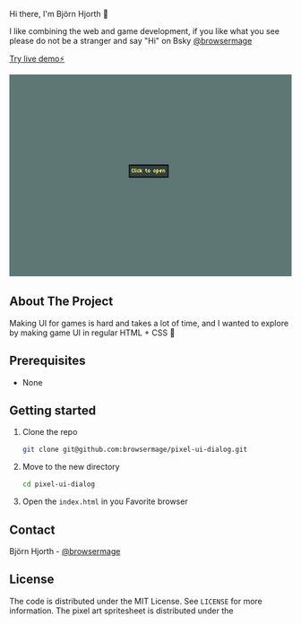 Hi there, I'm Björn Hjorth 👋

I like combining the web and game development, if you like what you see please do not be a stranger and say "Hi" on Bsky [@browsermage](https://bsky.app/profile/browsermage.com)


<a href="https://pixel-ui-dialog.vercel.app/">Try live demo⚡️</a>

<div align="center">
   <img src="./art/pixel-ui-dialog.gif" width="640" height="360">
</div>

<!-- ABOUT -->
## About The Project

Making UI for games is hard and takes a lot of time, and I wanted to explore by making game UI in regular HTML + CSS 💝

<!-- PREREQUISITES -->
## Prerequisites

* None

<!-- STARTING -->
## Getting started 

1. Clone the repo
   ```sh
   git clone git@github.com:browsermage/pixel-ui-dialog.git
   ```
2. Move to the new directory
    ```sh
    cd pixel-ui-dialog
    ```
3. Open the `index.html` in you Favorite browser
   
<!-- CONTACT -->
## Contact

Björn Hjorth - [@browsermage](https://bsky.app/profile/browsermage.com)

<!-- LICENSE -->
## License

The code is distributed under the MIT License. See `LICENSE` for more information.
The pixel art spritesheet is distributed under the 
